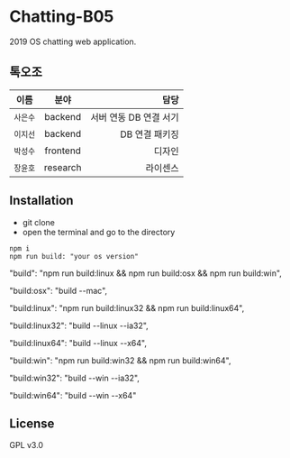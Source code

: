 # Chatting-B05
2019 OS chatting web application. 


## 톡오조
이름 | 분야 | 담당 
---|:---:|---:
`사은수` | backend | 서버 연동 DB 연결 서기
`이지선` | backend | DB 연결 패키징
`박성수` | frontend  | 디자인
`장윤호` | research | 라이센스 

## Installation
- git clone
- open the terminal and go to the directory
```
npm i
npm run build: "your os version"
```

  "build": "npm run build:linux && npm run build:osx && npm run build:win",
  
  "build:osx": "build --mac",
  
  "build:linux": "npm run build:linux32 && npm run build:linux64",
  
  "build:linux32": "build --linux --ia32",
  
  "build:linux64": "build --linux --x64",
  
  "build:win": "npm run build:win32 && npm run build:win64",
  
  "build:win32": "build --win --ia32",
  
  "build:win64": "build --win --x64"
    
## License
GPL v3.0
